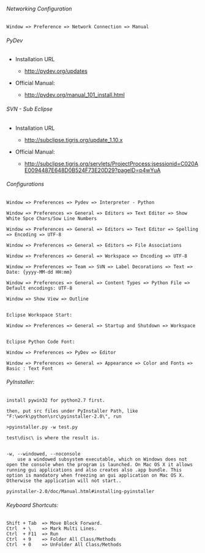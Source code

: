 ﻿
###### Networking Configuration

    Window => Preference => Network Connection => Manual



###### PyDev

+ Installation URL

    - http://pydev.org/updates

+ Official Manual:

    - http://pydev.org/manual_101_install.html



###### SVN - Sub Eclipse

+ Installation URL

    - http://subclipse.tigris.org/update_1.10.x

+ Official Manual:

    - http://subclipse.tigris.org/servlets/ProjectProcess;jsessionid=C020AE0094487E648D0B524F73E20D29?pageID=p4wYuA



###### Configurations

    Window => Preferences => Pydev => Interpreter - Python
    
    Window => Preferences => General => Editors => Text Editor => Show White Spce Chars/Sow Line Numbers
    
    Window => Preferences => General => Editors => Text Editor => Spelling => Encoding => UTF-8
    
    Window => Preferences => General => Editors => File Associations
    
    Window => Preferences => General => Workspace => Encoding => UTF-8
    
    Window => Preferences => Team => SVN => Label Decorations => Text => Date: {yyyy-MM-dd HH:mm}
    
    Window => Preferences => General => Content Types => Python File => Default encodings: UTF-8
    
    Window => Show View => Outline
    
    
    Eclipse Workspace Start:
    
    Window => Preferences => General => Startup and Shutdown => Workspace
    
    
    Eclipse Python Code Font:
    
    Window => Preferences => PyDev => Editor
    
    Window => Preferences => General => Appearance => Color and Fonts => Basic : Text Font






###### PyInstaller:

    install pywin32 for python2.7 first.
    
    then, put src files under PyInstaller Path, like "F:\work\python\src\pyinstaller-2.0\", run
    
    >pyinstaller.py -w test.py
    
    test\disc\ is where the result is.
    
    
    -w, --windowed, --noconsole
     	use a windowed subsystem executable, which on Windows does not open the console when the program is launched. On Mac OS X it allows running gui applications and also creates also .app bundle. This option is mandatory when freezing an gui application on Mac OS X. Otherwise the application will not start..
    
    pyinstaller-2.0/doc/Manual.html#installing-pyinstaller






###### Keyboard Shortcuts:

    Shift + Tab  => Move Block Forward.
    Ctrl  + \    => Mark Multi Lines.
    Ctrl  + F11  => Run
    Ctrl  + 9    => Folder All Class/Methods
    Ctrl  + 0    => UnFolder All Class/Methods











